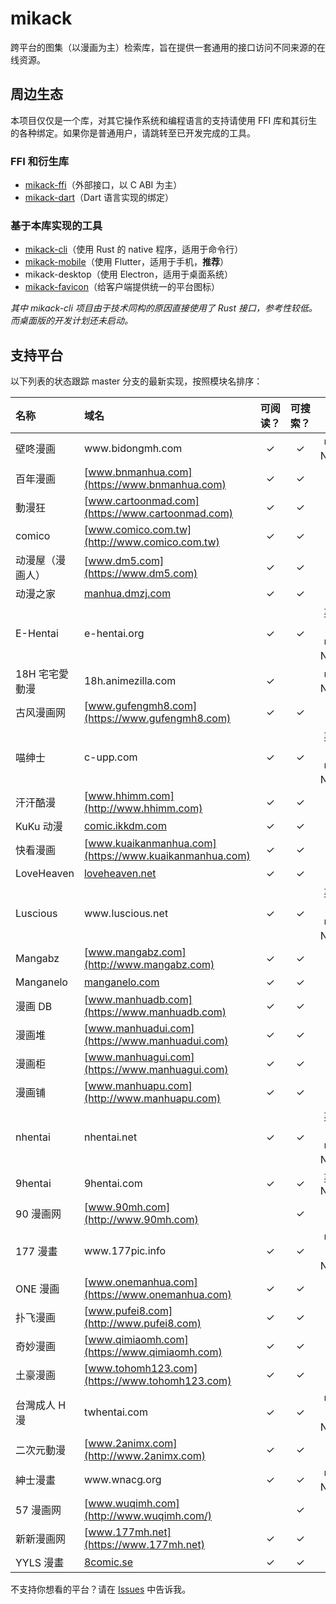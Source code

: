 # mikack

跨平台的图集（以漫画为主）检索库，旨在提供一套通用的接口访问不同来源的在线资源。

## 周边生态

本项目仅仅是一个库，对其它操作系统和编程语言的支持请使用 FFI 库和其衍生的各种绑定。如果你是普通用户，请跳转至已开发完成的工具。

### FFI 和衍生库

- [mikack-ffi](https://github.com/Hentioe/mikack-ffi)（外部接口，以 C ABI 为主）
- [mikack-dart](https://github.com/Hentioe/mikack-dart)（Dart 语言实现的绑定）

### 基于本库实现的工具

- [mikack-cli](https://github.com/Hentioe/mikack-cli)（使用 Rust 的 native 程序，适用于命令行）
- [mikack-mobile](https://github.com/Hentioe/mikack-mobile)（使用 Flutter，适用于手机，**推荐**）
- mikack-desktop（使用 Electron，适用于桌面系统）
- [mikack-favicon](https://github.com/Hentioe/mikack-favicon)（给客户端提供统一的平台图标）

_其中 mikack-cli 项目由于技术同构的原因直接使用了 Rust 接口，参考性较低。而桌面版的开发计划还未启动。_

## 支持平台

以下列表的状态跟踪 master 分支的最新实现，按照模块名排序：

| 名称             | 域名                                                   | 可阅读？ | 可搜索？ |          标签          |
| :--------------- | :----------------------------------------------------- | :------: | :------: | :--------------------: |
| 壁咚漫画         | www<i>.</i>bidongmh<i>.</i>com                         |    ✓     |    ✓     |       中文, NSFW       |
| 百年漫画         | [www.bnmanhua.com](https://www.bnmanhua.com)           |    ✓     |    ✓     |          中文          |
| 動漫狂           | [www.cartoonmad.com](https://www.cartoonmad.com)       |    ✓     |    ✓     |          中文          |
| comico           | [www.comico.com.tw](http://www.comico.com.tw)          |    ✓     |    ✓     |          中文          |
| 动漫屋（漫画人） | [www.dm5.com](https://www.dm5.com)                     |    ✓     |    ✓     |          中文          |
| 动漫之家         | [manhua.dmzj.com](https://manhua.dmzj.com)             |    ✓     |    ✓     |          中文          |
| E-Hentai         | e-hentai<i>.</i>org                                    |    ✓     |    ✓     | 英文, 日文, 中文, NSFW |
| 18H 宅宅愛動漫   | 18h<i>.</i>animezilla<i>.</i>com                       |    ✓     |          |       中文, NSFW       |
| 古风漫画网       | [www.gufengmh8.com](https://www.gufengmh8.com)         |    ✓     |    ✓     |          中文          |
| 喵绅士           | c-upp<i>.</i>com                                       |    ✓     |    ✓     | 英文, 日文, 中文, NSFW |
| 汗汗酷漫         | [www.hhimm.com](http://www.hhimm.com)                  |    ✓     |    ✓     |          中文          |
| KuKu 动漫        | [comic.ikkdm.com](http://comic.ikkdm.com)              |    ✓     |    ✓     |          中文          |
| 快看漫画         | [www.kuaikanmanhua.com](https://www.kuaikanmanhua.com) |    ✓     |    ✓     |          中文          |
| LoveHeaven       | [loveheaven.net](https://loveheaven.net)               |    ✓     |    ✓     |          英文          |
| Luscious         | www<i>.</i>luscious<i>.</i>net                         |    ✓     |    ✓     | 英文, 日文, 中文, NSFW |
| Mangabz          | [www.mangabz.com](http://www.mangabz.com)              |    ✓     |    ✓     |          中文          |
| Manganelo        | [manganelo.com](https://manganelo.com)                 |    ✓     |    ✓     |          英文          |
| 漫画 DB          | [www.manhuadb.com](https://www.manhuadb.com)           |    ✓     |    ✓     |          中文          |
| 漫画堆           | [www.manhuadui.com](https://www.manhuadui.com)         |    ✓     |    ✓     |          中文          |
| 漫画柜           | [www.manhuagui.com](https://www.manhuagui.com)         |    ✓     |    ✓     |          中文          |
| 漫画铺           | [www.manhuapu.com](http://www.manhuapu.com)            |    ✓     |    ✓     |          中文          |
| nhentai          | nhentai<i>.</i>net                                     |    ✓     |    ✓     | 英文, 日文, 中文, NSFW |
| 9hentai          | 9hentai<i>.</i>com                                     |    ✓     |    ✓     |       英文, NSFW       |
| 90 漫画网        | [www.90mh.com](http://www.90mh.com)                    |          |    ✓     |          中文          |
| 177 漫畫         | www<i>.</i>177pic<i>.</i>info                          |    ✓     |    ✓     |    中文, 日文, NSFW    |
| ONE 漫画         | [www.onemanhua.com](https://www.onemanhua.com)         |    ✓     |    ✓     |          中文          |
| 扑飞漫画         | [www.pufei8.com](http://www.pufei8.com)                |    ✓     |    ✓     |          中文          |
| 奇妙漫画         | [www.qimiaomh.com](https://www.qimiaomh.com)           |    ✓     |    ✓     |          中文          |
| 土豪漫画         | [www.tohomh123.com](https://www.tohomh123.com)         |    ✓     |    ✓     |          中文          |
| 台灣成人 H 漫    | twhentai<i>.</i>com                                    |    ✓     |    ✓     |    中文, 日文, NSFW    |
| 二次元動漫       | [www.2animx.com](http://www.2animx.com)                |    ✓     |    ✓     |          中文          |
| 紳士漫畫         | www<i>.</i>wnacg<i>.</i>org                            |    ✓     |    ✓     |       中文, NSFW       |
| 57 漫画网        | [www.wuqimh.com](http://www.wuqimh.com/)               |          |    ✓     |          中文          |
| 新新漫画网       | [www.177mh.net](https://www.177mh.net)                 |    ✓     |    ✓     |          中文          |
| YYLS 漫畫        | [8comic.se](https://8comic.se)                         |    ✓     |    ✓     |          中文          |

不支持你想看的平台？请在 [Issues](https://github.com/Hentioe/mikack/issues) 中告诉我。

